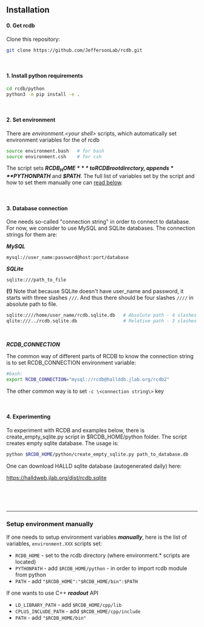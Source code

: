 ## Installation

#### 0. Get rcdb

Clone this repository:

```bash
git clone https://github.com/JeffersonLab/rcdb.git
```

<br>  

#### 1. Install python requirements

```bash
cd rcdb/python
python3 -m pip install -e .
```


<br>  

#### 2. Set environment

There are *environment.\<your shell\>* scripts, which automatically set
environment variables for the of rcdb

```bash
source environment.bash   # for bash
source environment.csh    # for csh
```

The script sets ***$RCDB_HOME*** to RCDB root directory, appends ***$PYTHONPATH*** and ***$PATH***. The full list of variables set by the script and how to set them manually one can [read below](#setup-environment-manually). 

<br>  

#### 3. Database connection

One needs so-called "connection string" in order to connect to database. 
For now, we consider to use MySQL and SQLite databases. The connection strings for them are:

***MySQL***  

```
mysql://user_name:password@host:port/database
```


***SQLite***

```
sqlite:///path_to_file
```

**(!)** Note that because SQLite doesn't have user_name and password, it starts with three slashes `///`.
And thus there should be four slashes `////` in absolute path to file.

```bash
sqlite:////home/user_name/rcdb.sqlite.db   # Absolute path - 4 slashes ////
qlite:///../rcdb.sqlite.db                 # Relative path - 3 slashes /// 
```

<br>  

***RCDB_CONNECTION***  

The common way of different parts of RCDB to know the connection string is to set RCDB_CONNECTION environment variable:

```bash
#bash: 
export RCDB_CONNECTION="mysql://rcdb@hallddb.jlab.org/rcdb2"
```

The other common way is to set `-c \<connection string\>` key


<br>   

#### 4. Experimenting  

To experiment with RCDB and examples below, there is create_empty_sqlite.py script in $RCDB_HOME/python folder.
The script creates empty sqlite database. The usage is:

```bash
python $RCDB_HOME/python/create_empty_sqlite.py path_to_database.db
```

One can download HALLD sqlite database (autogenerated daily) here:

https://halldweb.jlab.org/dist/rcdb.sqlite

<br>
<br>
<br>

----------------------  
### Setup environment manually

If one needs to setup environment variables ***manually***, here is the list of variables, `environment.XXX` scripts set:

* `RCDB_HOME` - set to the rcdb directory (where environment.* scripts are located)
* `PYTHONPATH` - add `$RCDB_HOME/python` - in order to import rcdb module from python
* `PATH` -  add `"$RCDB_HOME":"$RCDB_HOME/bin":$PATH` 

If one wants to use C++ ***readout*** API
* `LD_LIBRARY_PATH` - add `$RCDB_HOME/cpp/lib` 
* `CPLUS_INCLUDE_PATH` - add `$RCDB_HOME/cpp/include` 
* `PATH` - add `"$RCDB_HOME/bin"`




